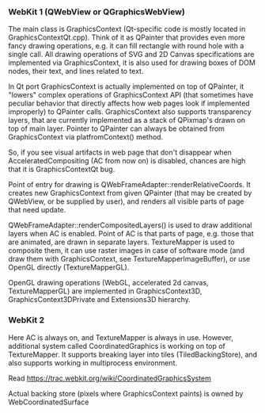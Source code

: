 ### WebKit 1 (QWebView or QGraphicsWebView)

The main class is GraphicsContext (Qt-specific code is mostly located in GraphicsContextQt.cpp). Think of it as QPainter that provides even more fancy drawing operations, e.g. it can fill rectangle with round hole with a single call. All drawing operations of SVG and 2D Canvas specifications are implemented via GraphicsContext, it is also used for drawing boxes of DOM nodes, their text, and lines related to text.

In Qt port GraphicsContext is actually implemented on top of QPainter, it "lowers" complex operations of GraphicsContext API (that sometimes have peculiar behavior that directly affects how web pages look if implemented improperly) to QPainter calls. GraphicsContext also supports transparency layers, that are currently implemented as a stack of QPixmap's drawn on top of main layer. Pointer to QPainter can always be obtained from GraphicsContext via platfromContext() method.

So, if you see visual artifacts in web page that don't disappear when AcceleratedCompositing (AC from now on) is disabled, chances are high that it is GraphicsContextQt bug.

Point of entry for drawing is QWebFrameAdapter::renderRelativeCoords. It creates new GraphicsContext from given QPainter (that may be created by QWebView, or be supplied by user), and renders all visible parts of page that need update.

QWebFrameAdapter::renderCompositedLayers() is used to draw additional layers when AC is enabled. Point of AC is that parts of page, e.g. those that are animated, are drawn in separate layers. TextureMapper is used to composite them, it can use raster images in case of software mode (and draw them with GraphicsContext, see TextureMapperImageBuffer), or use OpenGL directly (TextureMapperGL).

OpenGL drawing operations (WebGL, accelerated 2d canvas, TextureMapperGL) are implemented in GraphicsContext3D, GraphicsContext3DPrivate and Extensions3D hierarchy.

### WebKit 2

Here AC is always on, and TextureMapper is always in use. However, additional system called CoordinatedGraphics is working on top of TextureMapper. It supports breaking layer into tiles (TiledBackingStore), and also supports working in multiprocess environment.

Read https://trac.webkit.org/wiki/CoordinatedGraphicsSystem

Actual backing store (pixels where GraphicsContext paints) is owned by WebCoordinatedSurface
